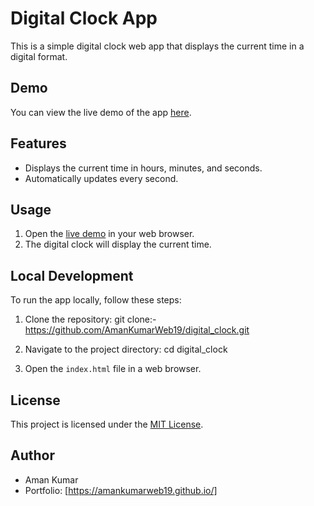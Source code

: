 # Digital Clock App

This is a simple digital clock web app that displays the current time in a digital format.

## Demo

You can view the live demo of the app [here](https://digital-clock-ten-ruddy.vercel.app/).

## Features

- Displays the current time in hours, minutes, and seconds.
- Automatically updates every second.

## Usage

1. Open the [live demo](https://digital-clock-ten-ruddy.vercel.app/) in your web browser.
2. The digital clock will display the current time.

## Local Development

To run the app locally, follow these steps:

1. Clone the repository:
   git clone:- https://github.com/AmanKumarWeb19/digital_clock.git

2. Navigate to the project directory:
   cd digital_clock

3. Open the `index.html` file in a web browser.

## License

This project is licensed under the [MIT License](LICENSE).

## Author

- Aman Kumar
- Portfolio: [https://amankumarweb19.github.io/]
